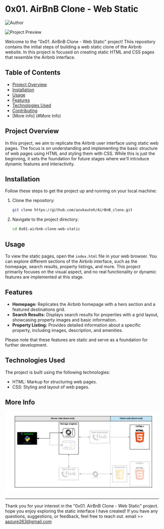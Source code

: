 
# 0x01. AirBnB Clone - Web Static                                               
 
 ![Author](https://img.shields.io/badge/Author-Azuka%20Uteh-blue.svg)




![Project Preview](https://github.com/azukauteh/AirBnB_clone/blob/main/images/icon.png)



Welcome to the "0x01. AirBnB Clone - Web Static" project! Thiis repository contains the initial steps of building a web static clone of the Airbnb website. In this project is focused on creating static HTML and CSS pages that resemble the Airbnb interface.

## Table of Contents

- [Project Overview](#project-overview)
- [Installation](#installation)
- [Usage](#usage)
- [Features](#features)
- [Technologies Used](#technologies-used)
- [Contributing](#contributing)
- [More info] (#More Info)

## Project Overview

In this project, we aim to replicate the Airbnb user interface using static web pages. The focus is on understanding and implementing the basic structure of web pages using HTML and styling them with CSS. While this is just the beginning, it sets the foundation for future stages where we'll introduce dynamic features and interactivity.

## Installation

Follow these steps to get the project up and running on your local machine:

1. Clone the repository:
   ```bash
   git clone https://github.com/azukauteh/AirBnB_clone.git
   ```

2. Navigate to the project directory:
   ```bash
   cd 0x01-airbnb-clone-web-static
   ```

## Usage

To view the static pages, open the `index.html` file in your web browser. You can explore different sections of the Airbnb interface, such as the homepage, search results, property listings, and more. This project primarily focuses on the visual aspect, and no real functionality or dynamic features are implemented at this stage.

## Features

- **Homepage:** Replicates the Airbnb homepage with a hero section and a featured destinations grid.
- **Search Results:** Displays search results for properties with a grid layout, showcasing property images and basic information.
- **Property Listing:** Provides detailed information about a specific property, including images, description, and amenities.

Please note that these features are static and serve as a foundation for further development.

## Technologies Used

The project is built using the following technologies:

- HTML: Markup for structuring web pages.
- CSS: Styling and layout of web pages.

## More Info

![Alt text](image-1.png)


---

Thank you for your interest in the "0x01. AirBnB Clone - Web Static" project. hope you enjoy exploring the static interface I have created! If you have any questions, suggestions, or feedback, feel free to reach out. email >> aazure263@gmail.com
```
